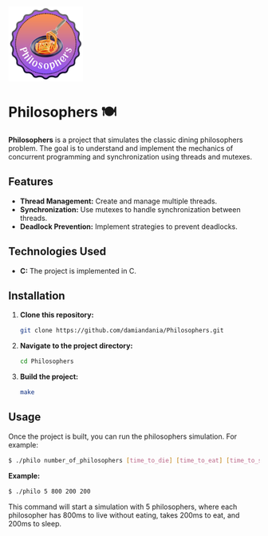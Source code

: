 <p>
<img src="https://github.com/damiandania/damiandania/blob/main/Pics/Philosophers.png"
    alt="Project pic" width="150" height="150"/>
</p>

# Philosophers 🍽️

**Philosophers** is a project that simulates the classic dining philosophers problem. The goal is to understand and implement the mechanics of concurrent programming and synchronization using threads and mutexes.

## Features

- **Thread Management:** Create and manage multiple threads.
- **Synchronization:** Use mutexes to handle synchronization between threads.
- **Deadlock Prevention:** Implement strategies to prevent deadlocks.

## Technologies Used

- **C:** The project is implemented in C.

## Installation

1. **Clone this repository:**
    ```bash
    git clone https://github.com/damiandania/Philosophers.git
    ```

2. **Navigate to the project directory:**
    ```bash
    cd Philosophers
    ```

3. **Build the project:**
    ```bash
    make
    ```

## Usage

Once the project is built, you can run the philosophers simulation. For example:

```bash
$ ./philo number_of_philosophers [time_to_die] [time_to_eat] [time_to_sleep] [number_of_times_each_philosopher_must_eat]
```

**Example:**

```bash
$ ./philo 5 800 200 200
```

This command will start a simulation with 5 philosophers, where each philosopher has 800ms to live without eating, takes 200ms to eat, and 200ms to sleep.
